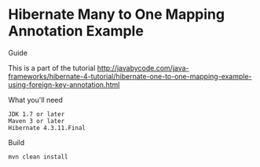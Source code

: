 # Hibernate Many to One Mapping Annotation Example

Guide

This is a part of the tutorial http://javabycode.com/java-frameworks/hibernate-4-tutorial/hibernate-one-to-one-mapping-example-using-foreign-key-annotation.html

What you'll need

    JDK 1.7 or later
    Maven 3 or later
    Hibernate 4.3.11.Final

Build

    mvn clean install    
